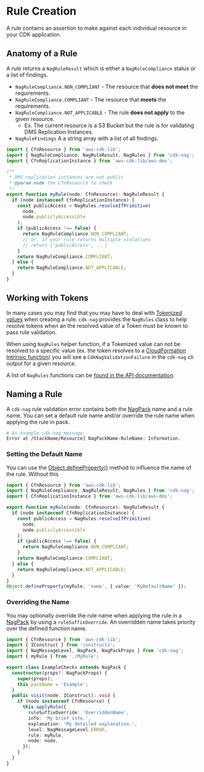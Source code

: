 <!--
Copyright Amazon.com, Inc. or its affiliates. All Rights Reserved.
SPDX-License-Identifier: Apache-2.0
-->

# Rule Creation

A rule contains an assertion to make against each individual resource in your CDK application.

## Anatomy of a Rule

A rule returns a `NagRuleResult` which is either a `NagRuleCompliance` status or a list of findings.

- `NagRuleCompliance.NON_COMPLIANT` - The resource that **does not meet** the requirements.
- `NagRuleCompliance.COMPLIANT` - The resource that **meets** the requirements.
- `NagRuleCompliance.NOT_APPLICABLE` - The rule **does not apply** to the given resource.
  - Ex. The current resource is a S3 Bucket but the rule is for validating DMS Replication Instances.
- `NagRuleFindings` A a string array with a list of all findings.

```typescript
import { CfnResource } from 'aws-cdk-lib';
import { NagRuleCompliance, NagRuleResult, NagRules } from 'cdk-nag';
import { CfnReplicationInstance } from 'aws-cdk-lib/aws-dms';

/**
 * DMS replication instances are not public
 * @param node the CfnResource to check
 */
export function myRule(node: CfnResource): NagRuleResult {
  if (node instanceof CfnReplicationInstance) {
    const publicAccess = NagRules.resolveIfPrimitive(
      node,
      node.publiclyAccessible
    );
    if (publicAccess !== false) {
      return NagRuleCompliance.NON_COMPLIANT;
      // or, if your rule returns multiple violations
      // return ['publicAccess', ...]
    }
    return NagRuleCompliance.COMPLIANT;
  } else {
    return NagRuleCompliance.NOT_APPLICABLE;
  }
}
```

## Working with Tokens

In many cases you may find that you may have to deal with [Tokenized values](https://docs.aws.amazon.com/cdk/v2/guide/tokens.html) when creating a rule. `cdk-nag` provides the `NagRules` class to help resolve tokens when an the resolved value of a Token must be known to pass rule validation.

When using `NagRules` helper function, if a Tokenized value can not be resolved to a specific value (ex. the token resolves to a [CloudFormation Intrinsic function](https://docs.aws.amazon.com/AWSCloudFormation/latest/UserGuide/intrinsic-function-reference.html)) you will see a `CdkNagValidationFailure` in the `cdk-nag` cli output for a given resource.

A list of `NagRules` functions can be [found in the API documentation](../API.md#nag-rules).

## Naming a Rule

A `cdk-nag` rule validation error contains both the [NagPack](./NagPack.md) name and a rule name. You can set a default rule name and/or override the rule name when applying the rule in pack.

```bash
# An example cdk-nag message.
Error at /StackName/Resource] NagPackName-RuleName: Information.
```

### Setting the Default Name

You can use the [Object.defineProperty()](https://developer.mozilla.org/en-US/docs/Web/JavaScript/Reference/Global_Objects/Object/defineProperty) method to influence the name of the rule. Without this

```typescript
import { CfnResource } from 'aws-cdk-lib';
import { NagRuleCompliance, NagRuleResult, NagRules } from 'cdk-nag';
import { CfnReplicationInstance } from 'aws-cdk-lib/aws-dms';

export function myRule(node: CfnResource): NagRuleResult {
  if (node instanceof CfnReplicationInstance) {
    const publicAccess = NagRules.resolveIfPrimitive(
      node,
      node.publiclyAccessible
    );
    if (publicAccess !== false) {
      return NagRuleCompliance.NON_COMPLIANT;
    }
    return NagRuleCompliance.COMPLIANT;
  } else {
    return NagRuleCompliance.NOT_APPLICABLE;
  }
}
Object.defineProperty(myRule, 'name', { value: 'MyDefaultName' });
```

### Overriding the Name

You may optionally override the rule name when applying the rule in a [NagPack](./NagPack.md) by using a `ruleSuffixOverride`. An overridden name takes priority over the defined function name.

```typescript
import { CfnResource } from 'aws-cdk-lib';
import { IConstruct } from 'constructs';
import { NagMessageLevel, NagPack, NagPackProps } from 'cdk-nag';
import { myRule } from './MyRule';

export class ExampleChecks extends NagPack {
  constructor(props?: NagPackProps) {
    super(props);
    this.packName = 'Example';
  }
  public visit(node: IConstruct): void {
    if (node instanceof CfnResource) {
      this.applyRule({
        ruleSuffixOverride: 'OverriddenName',
        info: 'My brief info.',
        explanation: 'My detailed explanation.',
        level: NagMessageLevel.ERROR,
        rule: myRule,
        node: node,
      });
    }
  }
}
```

